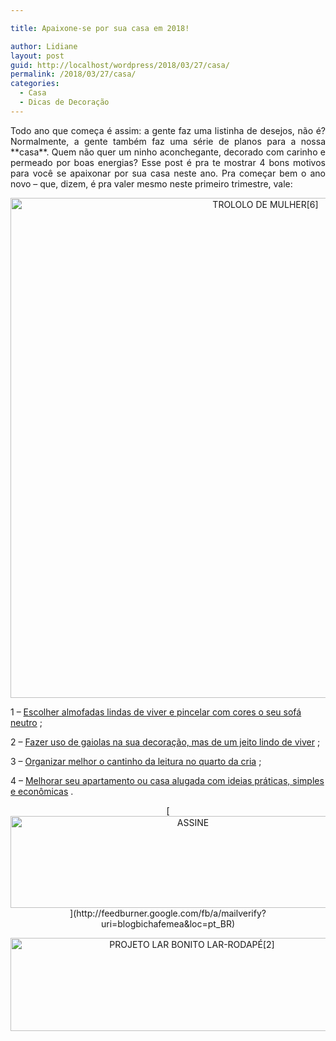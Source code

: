```yaml
---

title: Apaixone-se por sua casa em 2018!

author: Lidiane
layout: post
guid: http://localhost/wordpress/2018/03/27/casa/
permalink: /2018/03/27/casa/
categories:
  - Casa
  - Dicas de Decoração
---
```

<p align="justify">
  Todo ano que começa é assim: a gente faz uma listinha de desejos, não é? Normalmente, a gente também faz uma série de planos para a nossa **casa**. Quem não quer um ninho aconchegante, decorado com carinho e permeado por boas energias? Esse post é pra te mostrar 4 bons motivos para você se apaixonar por sua casa neste ano. Pra começar bem o ano novo – que, dizem, é pra valer mesmo neste primeiro trimestre, vale:
</p>

<p align="center">
  <img class="alignnone size-full wp-image-14586" src="http://www.trololodemulher.com.br/blog/wp-content/uploads/2018/03/TROLOLO-DE-MULHER6.jpg" alt="TROLOLO DE MULHER[6]" width="800" height="800" />
</p>

1 – [Escolher almofadas lindas de viver e pincelar com cores o seu sofá neutro](http://www.trololodemulher.com.br/2013/08/02/sofa-almofada-sala-estar/) ;

2 – [Fazer uso de gaiolas na sua decoração, mas de um jeito lindo de viver](http://www.trololodemulher.com.br/2014/12/01/gaiolas-na-decoracao/) ;

3 – [Organizar melhor o cantinho da leitura no quarto da cria](http://www.trololodemulher.com.br/2014/10/03/decoracao-infantil/) ;

4 – [Melhorar seu apartamento ou casa alugada com ideias práticas, simples e econômicas](http://www.trololodemulher.com.br/2015/10/21/decoracao-da-casa-alugada/) .

<p align="center">
  [<img class="alignnone size-full wp-image-14011" src="http://www.trololodemulher.com.br/blog/wp-content/uploads/2017/08/ASSINE.jpg" alt="ASSINE" width="568" height="147" />](http://feedburner.google.com/fb/a/mailverify?uri=blogbichafemea&loc=pt_BR) 
</p>

<p align="center">
  <a href="http://www.trololodemulher.com.br/projeto-lar-bonito-lar/"><img class="wp-image-14554 size-full" src="http://www.trololodemulher.com.br/blog/wp-content/uploads/2018/02/PROJETO-LAR-BONITO-LAR-RODAPÉ2.jpg" alt="PROJETO LAR BONITO LAR-RODAPÉ[2]" width="565" height="149" /></a>
</p>
